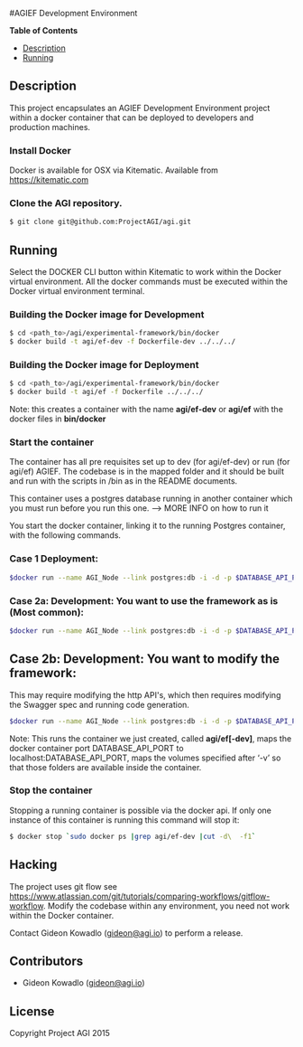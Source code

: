 #AGIEF Development Environment

**Table of Contents**
- [Description](#markdown-header-description)
- [Running](#markdown-header-running)

## Description

This project encapsulates an AGIEF Development Environment project within a docker container that can be deployed to developers and production machines. 

### Install Docker
Docker is available for OSX via Kitematic. Available from https://kitematic.com

### Clone the AGI repository.
```sh
$ git clone git@github.com:ProjectAGI/agi.git
```

## Running
Select the DOCKER CLI button within Kitematic to work within the Docker virtual environment.
All the docker commands must be executed within the Docker virtual environment terminal.

### Building the Docker image for Development
```sh
$ cd <path_to>/agi/experimental-framework/bin/docker
$ docker build -t agi/ef-dev -f Dockerfile-dev ../../../
```

### Building the Docker image for Deployment
```sh
$ cd <path_to>/agi/experimental-framework/bin/docker
$ docker build -t agi/ef -f Dockerfile ../../../
```


Note: this creates a container with the name **agi/ef-dev** or **agi/ef** with the docker files in **bin/docker**

### Start the container
The container has all pre requisites set up to dev (for agi/ef-dev) or run (for agi/ef) AGIEF. 
The codebase is in the mapped folder and it should be built and run with the scripts in /bin as in the README documents.

This container uses a postgres database running in another container which you must run before you run this one. 
--> MORE INFO on how to run it

You start the docker container, linking it to the running Postgres container, with the following commands.

### Case 1 Deployment: 
```sh
$docker run --name AGI_Node --link postgres:db -i -d -p $DATABASE_API_PORT:$DATABASE_API_PORT -v $AGI_HOME:/root/dev/agi agi/ef
```

### Case 2a: Development: You want to use the framework as is (Most common):
```sh
$docker run --name AGI_Node --link postgres:db -i -d -p $DATABASE_API_PORT:$DATABASE_API_PORT -v $AGI_HOME:/root/dev/agi -v agi/ef-dev
```

## Case 2b: Development: You want to modify the framework:
This may require modifying the http API's, which then requires modifying the Swagger spec and running code generation.
```sh
$docker run --name AGI_Node --link postgres:db -i -d -p $DATABASE_API_PORT:$DATABASE_API_PORT -v $AGI_HOME:/root/dev/agi -v $SWAGGER_HOME:/root/dev/swagger-codegen agi/ef-dev
```

Note: This runs the container we just created, called **agi/ef[-dev]**, maps the docker container port DATABASE_API_PORT to localhost:DATABASE_API_PORT, maps the volumes specified after ‘-v’ so that those folders are available inside the container.

### Stop the container
Stopping a running container is possible via the docker api. If only one instance of this container is running this command will stop it:
```sh
$ docker stop `sudo docker ps |grep agi/ef-dev |cut -d\  -f1`
```

## Hacking
The project uses git flow see https://www.atlassian.com/git/tutorials/comparing-workflows/gitflow-workflow.
Modify the codebase within any environment, you need not work within the Docker container.

Contact Gideon Kowadlo (gideon@agi.io) to perform a release.

## Contributors
* Gideon Kowadlo (gideon@agi.io) 

## License
Copyright Project AGI 2015

